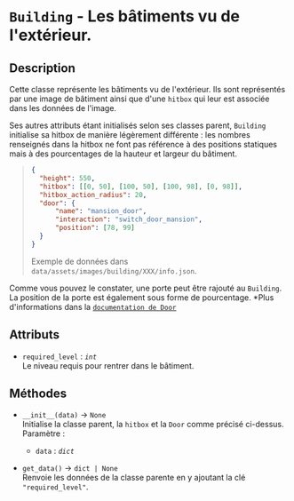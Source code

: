 # `Building` - Les bâtiments vu de l'extérieur.

## Description

Cette classe représente les bâtiments vu de l'extérieur. Ils sont représentés par une image de bâtiment ainsi que d'une `hitbox` qui leur est associée dans les données de l'image.

Ses autres attributs étant initialisés selon ses classes parent, `Building` initialise sa hitbox de manière légèrement différente : les nombres renseignés dans la hitbox ne font pas référence à des positions statiques mais à des pourcentages de la hauteur et largeur du bâtiment.

> ```json
> {
> 	"height": 550,
> 	"hitbox": [[0, 50], [100, 50], [100, 98], [0, 98]],
> 	"hitbox_action_radius": 20,
> 	"door": {
> 		"name": "mansion_door",
> 		"interaction": "switch_door_mansion",
> 		"position": [78, 99]
> 	}
> }
> ```
> Exemple de données dans `data/assets/images/building/XXX/info.json`.

Comme vous pouvez le constater, une porte peut être rajouté au `Building`. La position de la porte est également sous forme de pourcentage.
*Plus d'informations dans la [`documentation de Door`](door.md)

## Attributs
- `required_level` : *`int`* \
  Le niveau requis pour rentrer dans le bâtiment.

## Méthodes
- `__init__(data)` &rarr; `None` \
  Initialise la classe parent, la `hitbox` et la `Door` comme précisé ci-dessus.
  Paramètre :
  * `data` : *`dict`*

- `get_data()` &rarr; `dict | None` \
  Renvoie les données de la classe parente en y ajoutant la clé `"required_level"`.
